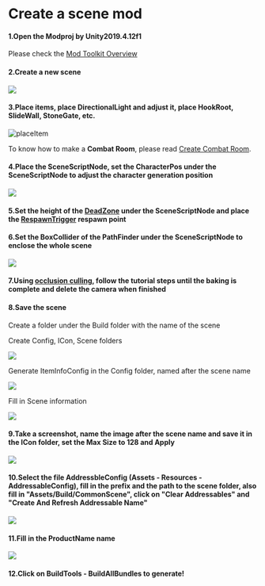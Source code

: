 # Create a scene mod





#### 1.Open the Modproj by Unity2019.4.12f1

Please check the  [Mod Toolkit Overview](1.modtoolkit-overview.md) 



#### 2.Create a new scene

![](E:\xlua-battletalent-docs\website\docs\tutorials\3.create-a-scene-mod\createscene.png)



#### 3.Place items, place DirectionalLight and adjust it, place HookRoot, SlideWall, StoneGate, etc.

![placeItem](E:\xlua-battletalent-docs\website\docs\tutorials\3.create-a-scene-mod\placeItem.png)

To know how to make a **Combat Room**, please read [Create Combat Room](..\tutorials\create-combat-room.md).



#### 4.Place the SceneScriptNode, set the CharacterPos under the SceneScriptNode to adjust the character generation position

![](E:\xlua-battletalent-docs\website\docs\tutorials\3.create-a-scene-mod\sceneScriptNode.png)



#### 5.Set the height of the [DeadZone](..\details\deadzone&respawntrigger.md) under the SceneScriptNode and place the  [RespawnTrigger](..\details\deadzone&respawntrigger.md)  respawn point



#### 6.Set the BoxCollider of the PathFinder under the SceneScriptNode to enclose the whole scene

![](E:\xlua-battletalent-docs\website\docs\tutorials\3.create-a-scene-mod\pathfinder.png)



#### 7.Using [occlusion culling](https://docs.unity3d.com/2019.4/Documentation/Manual/occlusion-culling-getting-started.html), follow the tutorial steps until the baking is complete and delete the camera when finished



#### 8.Save the scene

Create a folder under the Build folder with the name of the scene

Create Config, ICon, Scene folders

![](E:\xlua-battletalent-docs\website\docs\tutorials\3.create-a-scene-mod\createFolder.png)

Generate ItemInfoConfig in the Config folder, named after the scene name

![](E:\xlua-battletalent-docs\website\docs\tutorials\3.create-a-scene-mod\itemInfoConfig.png)

Fill in Scene information

![](E:\xlua-battletalent-docs\website\docs\tutorials\3.create-a-scene-mod\fillItemInfoConfig.png)



#### 9.Take a screenshot, name the image after the scene name and save it in the ICon folder, set the Max Size to 128 and Apply

![](E:\xlua-battletalent-docs\website\docs\tutorials\3.create-a-scene-mod\screenshot.png)



#### 10.Select the file AddressbleConfig (Assets - Resources - AddressableConfig), fill in the prefix and the path to the scene folder, also fill in "Assets/Build/CommonScene", click on "Clear Addressables" and "Create And Refresh Addressable Name"

![](E:\xlua-battletalent-docs\website\docs\tutorials\3.create-a-scene-mod\AddressableConfig.png)



#### 11.Fill in the ProductName name

![](E:\xlua-battletalent-docs\website\docs\tutorials\3.create-a-scene-mod\productName.png)



#### 12.Click on BuildTools - BuildAllBundles to generate!